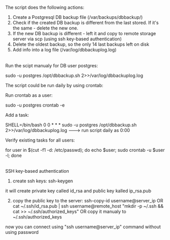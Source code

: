 The script does the following actions: 
1. Create a Postgresql DB backup file (/var/backups/dbbackup/)
2. Check if the created DB backup is different from the last stored. If it's the same - delete the new one.
3. If the new DB backup is different - left it and copy to remote storage server via scp (using ssh key-based authentication)
4. Delete the oldest backup, so the only 14 last backups left on disk
5. Add info into a log file (/var/log/dbbackuplog.log)

######

Run the scipt manualy for DB user postgres:

sudo -u postgres /opt/dbbackup.sh 2>>/var/log/dbbackuplog.log 

The script could be run daily by using crontab:

Run crontab as a user:

sudo -u postgres crontab -e   

Add a task:

SHELL=/bin/bash
0 0 * * * sudo -u postgres /opt/dbbackup.sh 2>>/var/log/dbbackuplog.log     ---> run script daily as 0:00

Verify existing tasks for all users: 

for user in $(cut -f1 -d: /etc/passwd); do echo $user; sudo crontab -u $user -l; done

######

SSH key-based authentication 

1. create ssh keys:
 ssh-keygen

it will create private key called id_rsa and public key kalled ip_rsa.pub

2. copy the public key to the server:
ssh-copy-id username@server_ip
OR
cat ~/.ssh/id_rsa.pub | ssh username@remote_host "mkdir -p ~/.ssh && cat >> ~/.ssh/authorized_keys"
OR copy it manualy to ~/.ssh/authorized_keys

now you can connect using "ssh username@server_ip" command without using password  
